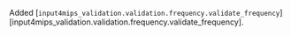 Added [`input4mips_validation.validation.frequency.validate_frequency`][input4mips_validation.validation.frequency.validate_frequency].
